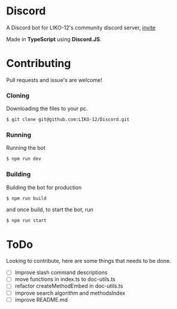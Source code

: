 # Discord

A Discord bot for LIKO-12's community discord server, [invite](https://discord.gg/GDtHrsJ)

Made in **TypeScript** using **Discord.JS**.

# Contributing
Pull requests and issue's are welcome!
### Cloning
Downloading the files to your pc.
```sh
$ git clone git@github.com:LIKO-12/Discord.git
```
### Running
Running the bot
```sh
$ npm run dev
```
### Building
Building the bot for production
```sh
$ npm run build
```
and once build, to start the bot, run
```
$ npm run start
```
# ToDo
Looking to contribute, here are some things that needs to be done.

 - [ ] Improve slash command descriptions
 - [ ] move functions in index.ts to doc-utils.ts
 - [ ] refactor createMethodEmbed in doc-utils.ts
 - [ ] improve search algorithm and methodsIndex
 - [ ] improve README.md